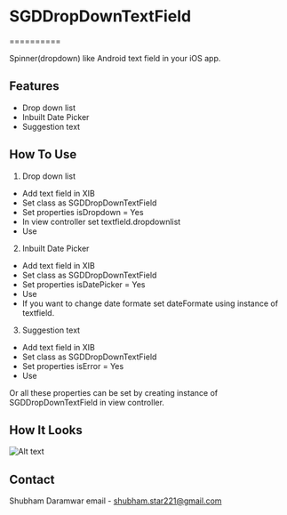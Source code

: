 # SGDDropDownTextField

==========

Spinner(dropdown) like Android text field in your iOS app.

## Features

- Drop down list
- Inbuilt Date Picker
- Suggestion text

## How To Use

1) Drop down list 
  - Add text field in XIB 
  - Set class as SGDDropDownTextField
  - Set properties isDropdown = Yes
  - In view controller set textfield.dropdownlist
  - Use
  
2) Inbuilt Date Picker
  - Add text field in XIB 
  - Set class as SGDDropDownTextField
  - Set properties isDatePicker = Yes
  - Use
  - If you want to change date formate set dateFormate using instance of textfield.
  
3) Suggestion text
  - Add text field in XIB 
  - Set class as SGDDropDownTextField
  - Set properties isError = Yes
  - Use
  
  Or all these properties can be set by creating instance of SGDDropDownTextField in view controller.
  
## How It Looks
![Alt text](https://github.com/shubhamdar/SGDDropDownTextField/blob/master/Screen%20Shot%202016-06-10%20at%207.11.08%20PM.png "1")


## Contact

Shubham Daramwar
email - shubham.star221@gmail.com

